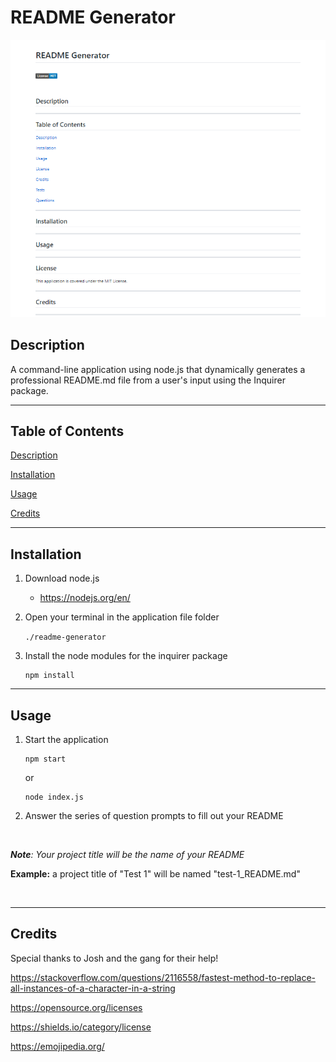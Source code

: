 # README Generator

![README Generator Image](./assets/readme-generator.png)

## Description

A command-line application using node.js that dynamically generates a professional README.md file from a user's input using the Inquirer package.

---

## Table of Contents

[Description](#description)

[Installation](#installation)

[Usage](#usage)

[Credits](#credits)

---

## Installation

1. Download node.js 

    * https://nodejs.org/en/

2. Open your terminal in the application file folder
    
    `./readme-generator`

2. Install the node modules for the inquirer package
    ```
    npm install
    ```

---

## Usage

1. Start the application
    ```
    npm start
    ```
    or

    ```
    node index.js
    ```
2. Answer the series of question prompts to fill out your README

<br>

***Note**: Your project title will be the name of your README*

**Example:** a project title of "Test 1"  will be named "test-1_README.md"

<br>

---

## Credits

Special thanks to Josh and the gang for their help!

https://stackoverflow.com/questions/2116558/fastest-method-to-replace-all-instances-of-a-character-in-a-string

https://opensource.org/licenses

https://shields.io/category/license

https://emojipedia.org/